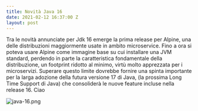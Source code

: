 ```yaml
---
title: Novità Java 16
date: 2021-02-12 16:37:00 Z
layout: post
---
```


Tra le novità annunciate per Jdk 16 emerge la prima release per Alpine, una delle distribuzioni maggiormente usate in ambito microservice. Fino a ora si poteva usare Alpine come immagine base su cui installare una JVM standard, perdendo in parte la caratteristica fondamentale della distribuzione, un footprint ridotto al minimo, virtù molto apprezzata per i microservizi. Superare questo limite dovrebbe fornire una spinta importante per la larga adozione della futura versione 17 di Java, (la prossima Long Time Support di Java) che consoliderà le nuove feature incluse nella release 16.
Ciao

![java-16.png](/uploads/java-16.png)